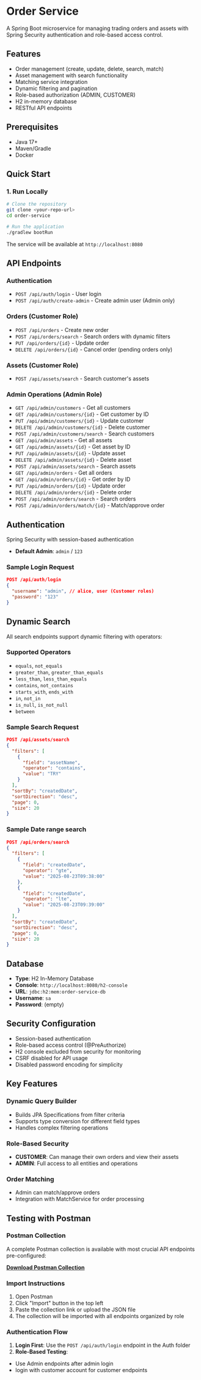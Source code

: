 # Order Service

A Spring Boot microservice for managing trading orders and assets with Spring Security authentication and role-based access control.

## Features

- Order management (create, update, delete, search, match)
- Asset management with search functionality
- Matching service integration
- Dynamic filtering and pagination
- Role-based authorization (ADMIN, CUSTOMER)
- H2 in-memory database
- RESTful API endpoints

## Prerequisites

- Java 17+
- Maven/Gradle
- Docker

## Quick Start

### 1. Run Locally

```bash
# Clone the repository
git clone <your-repo-url>
cd order-service

# Run the application
./gradlew bootRun
```

The service will be available at `http://localhost:8080`

## API Endpoints

### Authentication
- `POST /api/auth/login` - User login
- `POST /api/auth/create-admin` - Create admin user (Admin only)

### Orders (Customer Role)
- `POST /api/orders` - Create new order
- `POST /api/orders/search` - Search orders with dynamic filters
- `PUT /api/orders/{id}` - Update order
- `DELETE /api/orders/{id}` - Cancel order (pending orders only)

### Assets (Customer Role)
- `POST /api/assets/search` - Search customer's assets

### Admin Operations (Admin Role)
- `GET /api/admin/customers` - Get all customers
- `GET /api/admin/customers/{id}` - Get customer by ID
- `PUT /api/admin/customers/{id}` - Update customer
- `DELETE /api/admin/customers/{id}` - Delete customer
- `POST /api/admin/customers/search` - Search customers
- `GET /api/admin/assets` - Get all assets
- `GET /api/admin/assets/{id}` - Get asset by ID
- `PUT /api/admin/assets/{id}` - Update asset
- `DELETE /api/admin/assets/{id}` - Delete asset
- `POST /api/admin/assets/search` - Search assets
- `GET /api/admin/orders` - Get all orders
- `GET /api/admin/orders/{id}` - Get order by ID
- `PUT /api/admin/orders/{id}` - Update order
- `DELETE /api/admin/orders/{id}` - Delete order
- `POST /api/admin/orders/search` - Search orders
- `POST /api/admin/orders/match/{id}` - Match/approve order

## Authentication

Spring Security with session-based authentication

- **Default Admin**: `admin` / `123`

### Sample Login Request
```json
POST /api/auth/login
{
  "username": "admin", // alice, user (Customer roles)
  "password": "123"
}
```

## Dynamic Search

All search endpoints support dynamic filtering with operators:

### Supported Operators
- `equals`, `not_equals`
- `greater_than`, `greater_than_equals`
- `less_than`, `less_than_equals`
- `contains`, `not_contains`
- `starts_with`, `ends_with`
- `in`, `not_in`
- `is_null`, `is_not_null`
- `between`

### Sample Search Request
```json
POST /api/assets/search
{
  "filters": [
    {
      "field": "assetName",
      "operator": "contains",
      "value": "TRY"
    }
  ],
  "sortBy": "createdDate",
  "sortDirection": "desc",
  "page": 0,
  "size": 20
}
```

### Sample Date range search
```json
POST /api/orders/search
{
  "filters": [
    {
      "field": "createdDate",
      "operator": "gte",
      "value": "2025-08-23T09:38:00"
    },
    {
      "field": "createdDate",
      "operator": "lte",
      "value": "2025-08-23T09:39:00"
    }
  ],
  "sortBy": "createdDate",
  "sortDirection": "desc",
  "page": 0,
  "size": 20
}
```

## Database

- **Type**: H2 In-Memory Database
- **Console**: `http://localhost:8080/h2-console`
- **URL**: `jdbc:h2:mem:order-service-db`
- **Username**: `sa`
- **Password**: (empty)

## Security Configuration

- Session-based authentication
- Role-based access control (@PreAuthorize)
- H2 console excluded from security for monitoring
- CSRF disabled for API usage
- Disabled password encoding for simplicity


## Key Features

### Dynamic Query Builder
- Builds JPA Specifications from filter criteria
- Supports type conversion for different field types
- Handles complex filtering operations

### Role-Based Security
- **CUSTOMER**: Can manage their own orders and view their assets
- **ADMIN**: Full access to all entities and operations

### Order Matching
- Admin can match/approve orders
- Integration with MatchService for order processing

## Testing with Postman

### Postman Collection

A complete Postman collection is available with most crucial API endpoints pre-configured:

**[Download Postman Collection](https://doruk-5717373.postman.co/workspace/doruk's-Workspace~b13a59ef-0ba7-4fca-8f27-8704f91eeec4/collection/43684775-6354d6fa-7cd8-4c8b-8e2e-f236dfeaf24d?action=share&source=copy-link&creator=43684775)**

### Import Instructions

1. Open Postman
2. Click "Import" button in the top left
3. Paste the collection link or upload the JSON file
4. The collection will be imported with all endpoints organized by role

### Authentication Flow

1. **Login First**: Use the `POST /api/auth/login` endpoint in the Auth folder
2. **Role-Based Testing**:
  - Use Admin endpoints after admin login
  - login with customer account for customer endpoints
